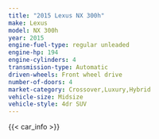 ```yaml
---
title: "2015 Lexus NX 300h"
make: Lexus
model: NX 300h
year: 2015
engine-fuel-type: regular unleaded
engine-hp: 194
engine-cylinders: 4
transmission-type: Automatic
driven-wheels: Front wheel drive
number-of-doors: 4
market-category: Crossover,Luxury,Hybrid
vehicle-size: Midsize
vehicle-style: 4dr SUV
---
```


{{< car_info >}}
